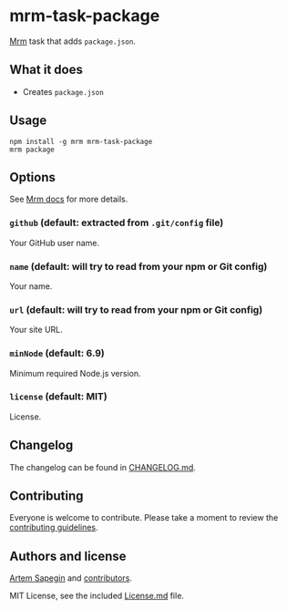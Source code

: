 # mrm-task-package

[Mrm](https://github.com/sapegin/mrm) task that adds `package.json`.

## What it does

- Creates `package.json`

## Usage

```
npm install -g mrm mrm-task-package
mrm package
```

## Options

See [Mrm docs](https://github.com/sapegin/mrm#usage) for more details.

### `github` (default: extracted from `.git/config` file)

Your GitHub user name.

### `name` (default: will try to read from your npm or Git config)

Your name.

### `url` (default: will try to read from your npm or Git config)

Your site URL.

### `minNode` (default: 6.9)

Minimum required Node.js version.

### `license` (default: MIT)

License.

## Changelog

The changelog can be found in [CHANGELOG.md](CHANGELOG.md).

## Contributing

Everyone is welcome to contribute. Please take a moment to review the [contributing guidelines](../../Contributing.md).

## Authors and license

[Artem Sapegin](https://sapegin.me) and [contributors](https://github.com/sapegin/mrm/graphs/contributors).

MIT License, see the included [License.md](License.md) file.
